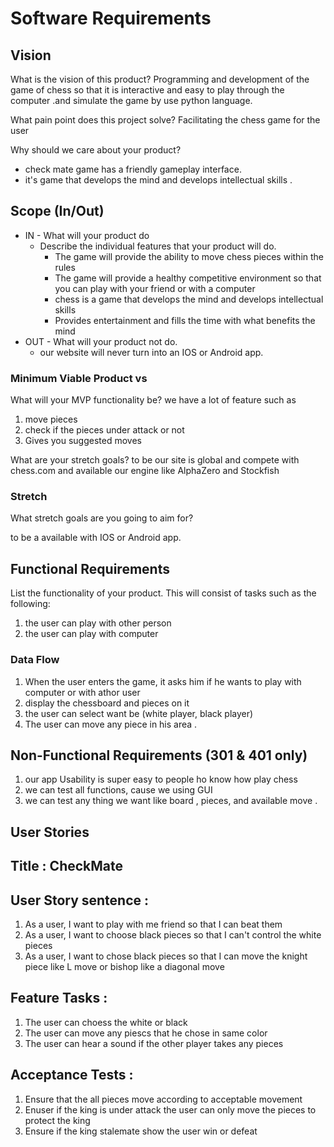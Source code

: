 # Software Requirements
 
## Vision
 
What is the vision of this product?
     Programming and development of the game of chess so that it is interactive and easy to play through the computer .and simulate the game by use python language.
 
What pain point does this project solve?
     Facilitating the chess game  for the user
 
Why should we care about your product?

* check mate game has a friendly gameplay interface.
* it's game that develops the mind and develops intellectual skills .
 
## Scope (In/Out)
 
- IN - What will your product do
    - Describe the individual features that your product will do.
       - The game will provide the ability to move chess pieces within the rules
       - The game will provide a healthy competitive environment so that you can play with your friend or with a computer
       - chess is a game that develops the mind and develops intellectual skills
       - Provides entertainment and fills the time with what benefits the mind
- OUT - What will your product not do.
  - our website will never turn into an IOS or Android app.
 
### Minimum Viable Product vs
 
What will your MVP functionality be?
 we have a lot of feature such as 
 1. move pieces
 2.  check if the pieces under attack or not 
 3. Gives you suggested moves

What are your stretch goals?
 to be our site is global and compete with chess.com
and available our engine like AlphaZero and Stockfish

### Stretch
 
What stretch goals are you going to aim for?
 
 to be a available with IOS or Android app.

## Functional Requirements
 
List the functionality of your product. This will consist of tasks such as the following:
 1. the user can play with other person 
 2. the user can play with computer 
 
### Data Flow
 1.  When the user enters the game, it asks him if he wants to play with computer or with  athor user
 2. display the chessboard and pieces on it
 3.  the user can select want be (white player, black player)
 4. The user can move any piece in his area .

## Non-Functional Requirements (301 & 401 only)
1. our app Usability is super easy to people ho know how play chess 
2.  we can test all functions, cause we using GUI 
3.  we can test any thing we want like board , pieces, and available move .


## User Stories
## Title : CheckMate 
## User Story sentence : 
1. As a user, I want to play with me friend so that I can beat them 
2. As a user, I want to choose black pieces so that I can't  control  the white pieces
3. As a user, I want to chose black pieces so that I can move the knight piece like L move or bishop like a diagonal move
## Feature Tasks :
1. The user can choess the white or black 
2. The user can move any piescs that he chose in same color
3. The user can hear a sound if the other player takes any pieces
## Acceptance Tests :
1. Ensure that the all pieces move according to acceptable movement
2. Enuser if the king is under attack the user can only move the pieces to protect the king
3. Ensure if the king stalemate show the user win or defeat


